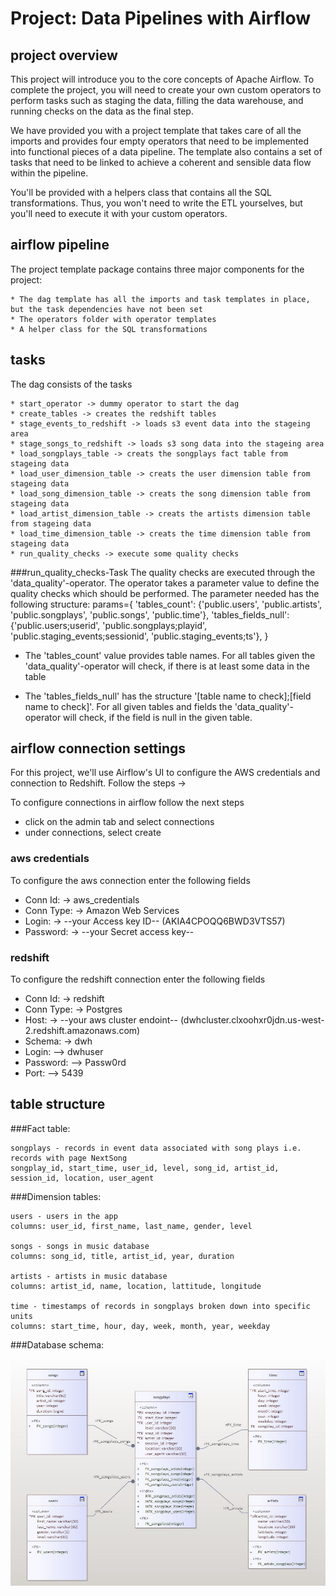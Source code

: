 # Project: Data Pipelines with Airflow

## project overview
This project will introduce you to the core concepts of Apache Airflow. To complete the project, you will need to create your own custom operators to perform tasks such as staging the data, filling the data warehouse, and running checks on the data as the final step.

We have provided you with a project template that takes care of all the imports and provides four empty operators that need to be implemented into functional pieces of a data pipeline. The template also contains a set of tasks that need to be linked to achieve a coherent and sensible data flow within the pipeline.

You'll be provided with a helpers class that contains all the SQL transformations. Thus, you won't need to write the ETL yourselves, but you'll need to execute it with your custom operators.

## airflow pipeline

The project template package contains three major components for the project:

    * The dag template has all the imports and task templates in place, but the task dependencies have not been set
    * The operators folder with operator templates
    * A helper class for the SQL transformations

## tasks

The dag consists of the tasks

	* start_operator -> dummy operator to start the dag
    * create_tables -> creates the redshift tables
    * stage_events_to_redshift -> loads s3 event data into the stageing area
    * stage_songs_to_redshift -> loads s3 song data into the stageing area
    * load_songplays_table -> creats the songplays fact table from stageing data
    * load_user_dimension_table -> creats the user dimension table from stageing data
    * load_song_dimension_table -> creats the song dimension table from stageing data
    * load_artist_dimension_table -> creats the artists dimension table from stageing data
    * load_time_dimension_table -> creats the time dimension table from stageing data
    * run_quality_checks -> execute some quality checks
    
###run_quality_checks-Task
The quality checks are executed through the 'data_quality'-operator.
The operator takes a parameter value to define the quality checks which should be performed.
The parameter needed has the following structure:
	params={
        'tables_count': {'public.users', 'public.artists', 'public.songplays', 'public.songs', 'public.time'},
        'tables_fields_null': {'public.users;userid', 'public.songplays;playid', 'public.staging_events;sessionid',
                              'public.staging_events;ts'},
    }

* The 'tables_count' value provides table names. For all tables given the 'data_quality'-operator will check, if there is at least some data in the table

* The 'tables_fields_null' has the structure '[table name to check];[field name to check]'. For all given tables and fields the 'data_quality'-operator will check, if the field is null in the given table.
    

## airflow connection settings
For this project, we'll use Airflow's UI to configure the AWS credentials and connection to Redshift.
Follow the steps -> 

To configure connections in airflow follow the next steps
* click on the admin tab and select connections
* under connections, select create

### aws credentials

To configure the aws connection enter the following fields
* Conn Id: -> aws_credentials
* Conn Type: -> Amazon Web Services
* Login: ->  --your Access key ID-- (AKIA4CPOQQ6BWD3VTS57)
* Password: -> --your Secret access key--

### redshift

To configure the redshift connection enter the following fields
* Conn Id: -> redshift
* Conn Type: -> Postgres
* Host: -> --your aws cluster endoint-- (dwhcluster.clxoohxr0jdn.us-west-2.redshift.amazonaws.com)
* Schema: -> dwh
* Login: --> dwhuser
* Password: --> Passw0rd
* Port: --> 5439


## table structure
###Fact table:

    songplays - records in event data associated with song plays i.e. records with page NextSong
    songplay_id, start_time, user_id, level, song_id, artist_id, session_id, location, user_agent

###Dimension tables:

    users - users in the app
    columns: user_id, first_name, last_name, gender, level
    
    songs - songs in music database
    columns: song_id, title, artist_id, year, duration
    
    artists - artists in music database
    columns: artist_id, name, location, lattitude, longitude
    
    time - timestamps of records in songplays broken down into specific units
    columns: start_time, hour, day, week, month, year, weekday

###Database schema:

![alt text](data/tables.JPG "Logo Title Text 1")
